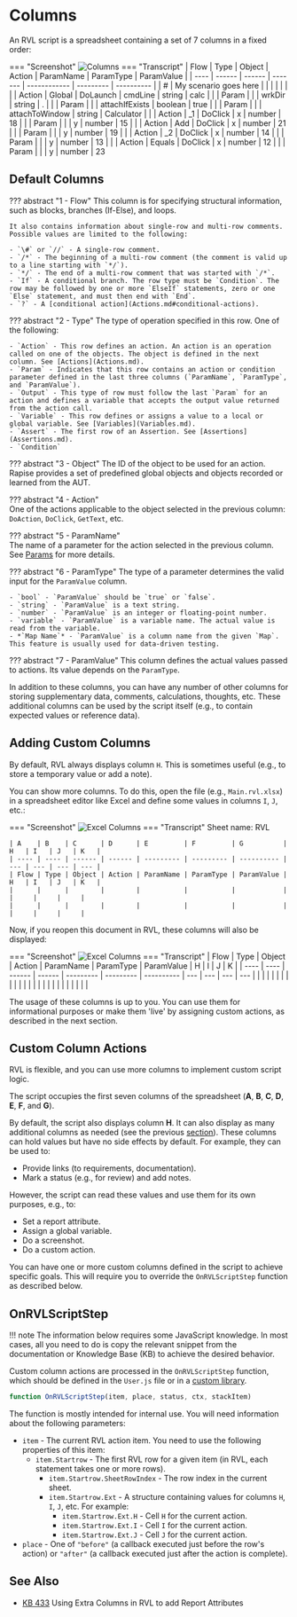 # Columns

An RVL script is a spreadsheet containing a set of 7 columns in a fixed order:

=== "Screenshot"
    ![Columns](./img/Columns.png)
=== "Transcript"
    | Flow | Type   | Object | Action  | ParamName    | ParamType | ParamValue |
    | ---- | ------ | ------ | ------- | ------------ | --------- | ---------- |
    | #    | My scenario goes here |        |        |              |           |            |
    |      | Action | Global | DoLaunch | cmdLine      | string    | calc       |
    |      | Param  |        |          | wrkDir       | string    | .          |
    |      | Param  |        |          | attachIfExists | boolean | true       |
    |      | Param  |        |          | attachToWindow | string  | Calculator |
    |      | Action | _1     | DoClick  | x            | number    | 18         |
    |      | Param  |        |          | y            | number    | 15         |
    |      | Action | Add    | DoClick  | x            | number    | 21         |
    |      | Param  |        |          | y            | number    | 19         |
    |      | Action | _2     | DoClick  | x            | number    | 14         |
    |      | Param  |        |          | y            | number    | 13         |
    |      | Action | Equals | DoClick  | x            | number    | 12         |
    |      | Param  |        |          | y            | number    | 23

## Default Columns

??? abstract "1 - Flow"
    This column is for specifying structural information, such as blocks, branches (If-Else), and loops.

    It also contains information about single-row and multi-row comments. Possible values are limited to the following:

    - `\#` or `//` - A single-row comment.
    - `/*` - The beginning of a multi-row comment (the comment is valid up to a line starting with `*/`).
    - `*/` - The end of a multi-row comment that was started with `/*`.
    - `If` - A conditional branch. The row type must be `Condition`. The row may be followed by one or more `ElseIf` statements, zero or one `Else` statement, and must then end with `End`.
    - `?` - A [conditional action](Actions.md#conditional-actions).

??? abstract "2 - Type"
    The type of operation specified in this row. One of the following: 
    
    - `Action` - This row defines an action. An action is an operation called on one of the objects. The object is defined in the next column. See [Actions](Actions.md).
    - `Param` - Indicates that this row contains an action or condition parameter defined in the last three columns (`ParamName`, `ParamType`, and `ParamValue`).
    - `Output` - This type of row must follow the last `Param` for an action and defines a variable that accepts the output value returned from the action call.
    - `Variable` - This row defines or assigns a value to a local or global variable. See [Variables](Variables.md).
    - `Assert` - The first row of an Assertion. See [Assertions](Assertions.md).
    - `Condition`

??? abstract "3 - Object"
    The ID of the object to be used for an action. Rapise provides a set of predefined global objects and objects recorded or learned from the AUT.
    
??? abstract "4 - Action"    
    One of the actions applicable to the object selected in the previous column: `DoAction`, `DoClick`, `GetText`, etc.
    
??? abstract "5 - ParamName"    
    The name of a parameter for the action selected in the previous column. See [Params](Params.md) for more details.

??? abstract "6 - ParamType"
    The type of a parameter determines the valid input for the `ParamValue` column.
    
    - `bool` - `ParamValue` should be `true` or `false`.
    - `string` - `ParamValue` is a text string.
    - `number` - `ParamValue` is an integer or floating-point number.
    - `variable` - `ParamValue` is a variable name. The actual value is read from the variable.
    - *`Map Name`* - `ParamValue` is a column name from the given `Map`. This feature is usually used for data-driven testing.

??? abstract "7 - ParamValue"
    This column defines the actual values passed to actions. Its value depends on the `ParamType`.

In addition to these columns, you can have any number of other columns for storing supplementary data, comments, calculations, thoughts, etc. These additional columns can be used by the script itself (e.g., to contain expected values or reference data).

## Adding Custom Columns

By default, RVL always displays column `H`. This is sometimes useful (e.g., to store a temporary value or add a note).

You can show more columns. To do this, open the file (e.g., `Main.rvl.xlsx`) in a spreadsheet editor like Excel and define some values in columns `I`, `J`, etc.:

=== "Screenshot"
    ![Excel Columns](./img/CustomColumnsExcel.png)
=== "Transcript"
    Sheet name: RVL
    
    | A    | B    | C      | D      | E         | F         | G          | H   | I   | J   | K   |
    | ---- | ---- | ------ | ------ | --------- | --------- | ---------- | --- | --- | --- | --- |
    | Flow | Type | Object | Action | ParamName | ParamType | ParamValue | H   | I   | J   | K   |
    |      |      |        |        |           |           |            |     |     |     |     |
    |      |      |        |        |           |           |            |     |     |     |     |

Now, if you reopen this document in RVL, these columns will also be displayed:

=== "Screenshot"
    ![Excel Columns](./img/CustomColumnsRVL.png)
=== "Transcript"
    | Flow | Type | Object | Action | ParamName | ParamType | ParamValue | H   | I   | J   | K   |
    | ---- | ---- | ------ | ------ | --------- | --------- | ---------- | --- | --- | --- | --- |
    |      |      |        |        |           |           |            |     |     |     |     |
    |      |      |        |        |           |           |            |     |     |     |     |

The usage of these columns is up to you. You can use them for informational purposes or make them 'live' by assigning custom actions, as described in the next section.

## Custom Column Actions

RVL is flexible, and you can use more columns to implement custom script logic.

The script occupies the first seven columns of the spreadsheet (**A**, **B**, **C**, **D**, **E**, **F**, and **G**).

By default, the script also displays column **H**. It can also display as many additional columns as needed (see the previous [section](#adding-custom-columns)). These columns can hold values but have no side effects by default. For example, they can be used to:

*   Provide links (to requirements, documentation).
*   Mark a status (e.g., for review) and add notes.

However, the script can read these values and use them for its own purposes, e.g., to:

*   Set a report attribute.
*   Assign a global variable.
*   Do a screenshot.
*   Do a custom action.

You can have one or more custom columns defined in the script to achieve specific goals. This will require you to override the `OnRVLScriptStep` function as described below.

## OnRVLScriptStep

!!! note
    The information below requires some JavaScript knowledge. In most cases, all you need to do is copy the relevant snippet from the documentation or Knowledge Base (KB) to achieve the desired behavior.

Custom column actions are processed in the `OnRVLScriptStep` function, which should be defined in the `User.js` file or in a [custom library](../Guide/custom_libraries.md).

```javascript
function OnRVLScriptStep(item, place, status, ctx, stackItem)
```

The function is mostly intended for internal use. You will need information about the following parameters:

*   `item` - The current RVL action item. You need to use the following properties of this item:
    *   `item.Startrow` - The first RVL row for a given item (in RVL, each statement takes one or more rows).
        *   `item.Startrow.SheetRowIndex` - The row index in the current sheet.
        *   `item.Startrow.Ext` - A structure containing values for columns `H`, `I`, `J`, etc. For example:
            *   `item.Startrow.Ext.H` - Cell `H` for the current action.
            *   `item.Startrow.Ext.I` - Cell `I` for the current action.
            *   `item.Startrow.Ext.J` - Cell `J` for the current action.
*   `place` - One of `"before"` (a callback executed just before the row's action) or `"after"` (a callback executed just after the action is complete).

## See Also

*   [KB 433](http://www.inflectra.com/Support/KnowledgeBase/KB433.aspx) Using Extra Columns in RVL to add Report Attributes